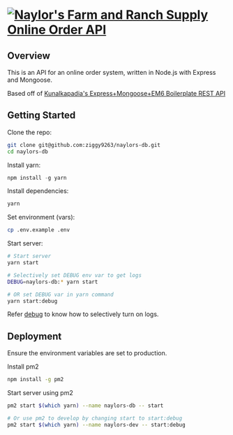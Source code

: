 # [![Naylor's Farm and Ranch Supply Online Order API](https://imgur.com/OPZoYue.png)](https://github.com/ziggy9263/naylors-db)

## Overview

This is an API for an online order system, written in Node.js with Express and Mongoose.

Based off of [Kunalkapadia's Express+Mongoose+EM6 Boilerplate REST API](https://github.com/kunalkapadia/express-mongoose-es6-rest-api/)

## Getting Started

Clone the repo:
```sh
git clone git@github.com:ziggy9263/naylors-db.git
cd naylors-db
```

Install yarn:
```js
npm install -g yarn
```

Install dependencies:
```sh
yarn
```

Set environment (vars):
```sh
cp .env.example .env
```

Start server:
```sh
# Start server
yarn start

# Selectively set DEBUG env var to get logs
DEBUG=naylors-db:* yarn start

# OR set DEBUG var in yarn command
yarn start:debug
```
Refer [debug](https://www.npmjs.com/package/debug) to know how to selectively turn on logs.

## Deployment

Ensure the environment variables are set to production.

Install pm2
```sh
npm install -g pm2
```

Start server using pm2
```sh
pm2 start $(which yarn) --name naylors-db -- start

# Or use pm2 to develop by changing start to start:debug
pm2 start $(which yarn) --name naylors-dev -- start:debug
```
